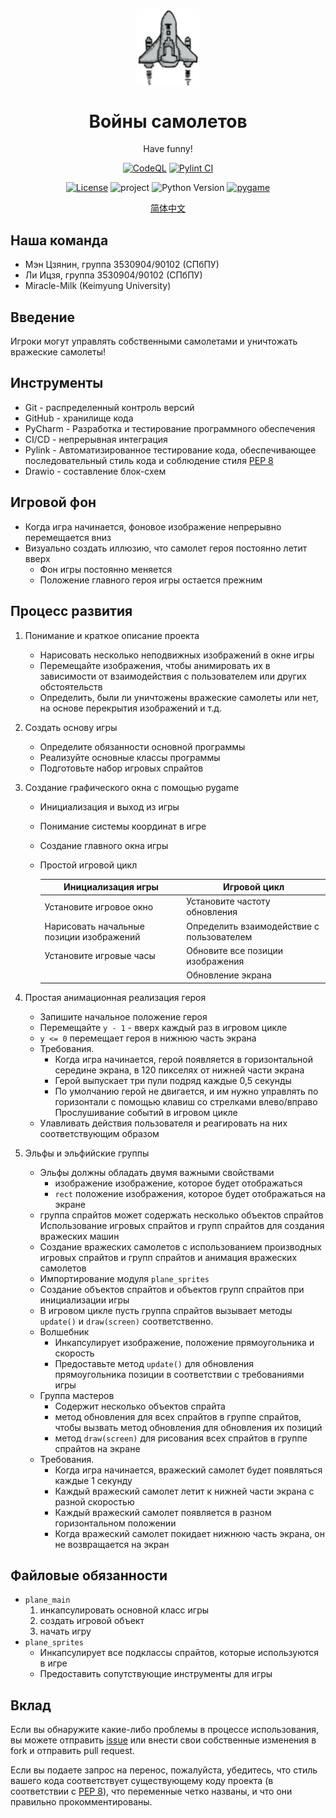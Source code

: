 <p align="center">
 <img width="100px" src="https://github.com/NekoSilverFox/EasyQQ/blob/main/docs/pic/logo.svg" align="center" alt="EasyQQ" />
 <h1 align="center">Войны самолетов</h2>
 <p align="center">Have funny!</p>
</p>

<div align=center>

[![CodeQL](https://github.com/NekoSilverFox/EasyQQ/actions/workflows/codeql-analysis.yml/badge.svg?branch=main)](https://github.com/NekoSilverFox/EasyQQ/actions/workflows/codeql-analysis.yml)
[![Pylint CI](https://github.com/NekoSilverFox/EasyQQ/actions/workflows/pylint.yml/badge.svg)](https://github.com/NekoSilverFox/EasyQQ/actions/workflows/pylint.yml)

[![License](https://img.shields.io/badge/license-Apache%202.0-brightgreen)](LICENSE)
![project](https://img.shields.io/badge/project-SPbSTU-green)
![Python Version](https://img.shields.io/badge/python-3.8+-blue.svg)
[![pygame](https://img.shields.io/badge/pygame-pygame%20v2-orange)](https://www.pygame.org/news)

<p align="center">
    <a href="/docs/README_cn.md">简体中文</a>
</p>

<div align=left>

## Наша команда

- Мэн Цзянин, группа 3530904/90102 (СПбПУ)
- Ли Ицзя, группа 3530904/90102 (СПбПУ)
- Miracle-Milk (Keimyung University)

## Введение

Игроки могут управлять собственными самолетами и уничтожать вражеские самолеты!


## Инструменты

- Git - распределенный контроль версий
- GitHub - хранилище кода
- PyCharm - Разработка и тестирование программного обеспечения
- CI/CD - непрерывная интеграция
- Pylink - Автоматизированное тестирование кода, обеспечивающее последовательный стиль кода и соблюдение стиля  [PEP 8](https://www.python.org/dev/peps/pep-0008/)  
- Drawio - составление блок-схем

## Игровой фон

- Когда игра начинается, фоновое изображение непрерывно перемещается вниз
- Визуально создать иллюзию, что самолет героя постоянно летит вверх
  - Фон игры постоянно меняется
  - Положение главного героя игры остается прежним

## Процесс развития

1. Понимание и краткое описание проекта
   - Нарисовать несколько неподвижных изображений в окне игры
   - Перемещайте изображения, чтобы анимировать их в зависимости от взаимодействия с пользователем или других обстоятельств
   - Определить, были ли уничтожены вражеские самолеты или нет, на основе перекрытия изображений и т.д.
2. Создать основу игры
   - Определите обязанности основной программы
   - Реализуйте основные классы программы
   - Подготовьте набор игровых спрайтов
3. Создание графического окна с помощью pygame
   - Инициализация и выход из игры
   - Понимание системы координат в игре
   - Создание главного окна игры
   - Простой игровой цикл

     | Инициализация игры | Игровой цикл |
     | ---------------- | ---------------- |
     | Установите игровое окно | Установите частоту обновления |
     | Нарисовать начальные позиции изображений | Определить взаимодействие с пользователем |
     | Установите игровые часы | Обновите все позиции изображения |
     |  |Обновление экрана|
     
   
4. Простая анимационная реализация героя
   - Запишите начальное положение героя
   - Перемещайте `y - 1` - вверх каждый раз в игровом цикле 
   - `y <= 0` перемещает героя в нижнюю часть экрана
   - Требования.
     - Когда игра начинается, герой появляется в горизонтальной середине экрана, в 120 пикселях от нижней части экрана
     - Герой выпускает три пули подряд каждые 0,5 секунды
     - По умолчанию герой не двигается, и им нужно управлять по горизонтали с помощью клавиш со стрелками влево/вправо
     Прослушивание событий в игровом цикле 
   - Улавливать действия пользователя и реагировать на них соответствующим образом

5. Эльфы и эльфийские группы
   - Эльфы должны обладать двумя важными свойствами
     - изображение изображение, которое будет отображаться
     - `rect` положение изображения, которое будет отображаться на экране
   - группа спрайтов может содержать несколько объектов спрайтов
   Использование игровых спрайтов и групп спрайтов для создания вражеских машин
   - Создание вражеских самолетов с использованием производных игровых спрайтов и групп спрайтов и анимация вражеских самолетов
   - Импортирование модуля `plane_sprites`
   - Создание объектов спрайтов и объектов групп спрайтов при инициализации игры
   - В игровом цикле пусть группа спрайтов вызывает методы `update()` и `draw(screen)` соответственно.
   - Волшебник
     - Инкапсулирует изображение, положение прямоугольника и скорость
     - Предоставьте метод `update()` для обновления прямоугольника позиции в соответствии с требованиями игры
   - Группа мастеров
     - Содержит несколько объектов спрайта
     - метод обновления для всех спрайтов в группе спрайтов, чтобы вызвать метод обновления для обновления их позиций
     - метод `draw(screen)` для рисования всех спрайтов в группе спрайтов на экране
   - Требования.
     - Когда игра начинается, вражеский самолет будет появляться каждые 1 секунду
     - Каждый вражеский самолет летит к нижней части экрана с разной скоростью
     - Каждый вражеский самолет появляется в разном горизонтальном положении
     - Когда вражеский самолет покидает нижнюю часть экрана, он не возвращается на экран

## Файловые обязанности

- `plane_main` 
  1. инкапсулировать основной класс игры
  2. создать игровой объект
  3. начать игру
- `plane_sprites`
  - Инкапсулирует все подклассы спрайтов, которые используются в игре
  - Предоставить сопутствующие инструменты для игры


## Вклад

Если вы обнаружите какие-либо проблемы в процессе использования, вы можете отправить [issue](https://github.com/NekoSilverFox/EasyQQ/issues) или внести свои собственные изменения в fork и отправить pull request.

Если вы подаете запрос на перенос, пожалуйста, убедитесь, что стиль вашего кода соответствует существующему коду проекта (в соответствии с [PEP 8](https://www.python.org/dev/peps/pep-0008/)), что переменные четко названы, и что они правильно прокомментированы.

